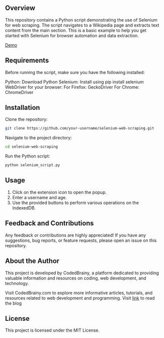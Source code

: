 ## Overview

This repository contains a Python script demonstrating the use of Selenium for web scraping. The script navigates to a Wikipedia page and extracts text content from the main section. This is a basic example to help you get started with Selenium for browser automation and data extraction.

[Demo](https://youtu.be/Q2z39k4YoRE)

## Requirements

Before running the script, make sure you have the following installed:

Python: Download Python
Selenium: Install using pip install selenium
WebDriver for your browser:
For Firefox: GeckoDriver
For Chrome: ChromeDriver


## Installation

Clone the repository:

```bash
git clone https://github.com/your-username/selenium-web-scraping.git
```

Navigate to the project directory:

```bash
cd selenium-web-scraping
```

Run the Python script:

```bash
python selenium_script.py
```

## Usage

1) Click on the extension icon to open the popup.
2) Enter a username and age.
3) Use the provided buttons to perform various operations on the IndexedDB.



## Feedback and Contributions
Any feedback or contributions are highly appreciated! If you have any suggestions, bug reports, or feature requests, please open an issue on this repository.

## About the Author
This project is developed by CodedBrainy, a platform dedicated to providing valuable information and resources on coding, web development, and technology.

Visit CodedBrainy.com to explore more informative articles, tutorials, and resources related to web development and programming. Visit [link](https://www.codedbrainy.com/introduction-to-selenium-using-python/) to read the blog

## License
This project is licensed under the MIT License.
